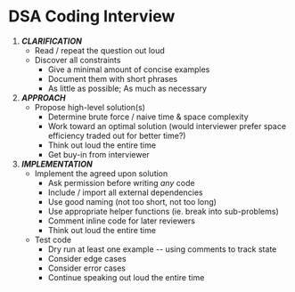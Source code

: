 DSA Coding Interview
====================

1. __*CLARIFICATION*__
   * Read / repeat the question out loud
   * Discover all constraints
     - Give a minimal amount of concise examples
     - Document them with short phrases
     - As little as possible; As much as necessary
2. __*APPROACH*__
   * Propose high-level solution(s)
     - Determine brute force / naive time & space complexity
     - Work toward an optimal solution (would interviewer prefer space efficiency traded out for better time?)
     - Think out loud the entire time
     - Get buy-in from interviewer
3. __*IMPLEMENTATION*__
   * Implement the agreed upon solution
     - Ask permission before writing _any_ code
     - Include / import all external dependencies
     - Use good naming (not too short, not too long)
     - Use appropriate helper functions (ie. break into sub-problems)
     - Comment inline code for later reviewers
     - Think out loud the entire time
   * Test code
     - Dry run at least one example -- using comments to track state
     - Consider edge cases
     - Consider error cases
     - Continue speaking out loud the entire time

